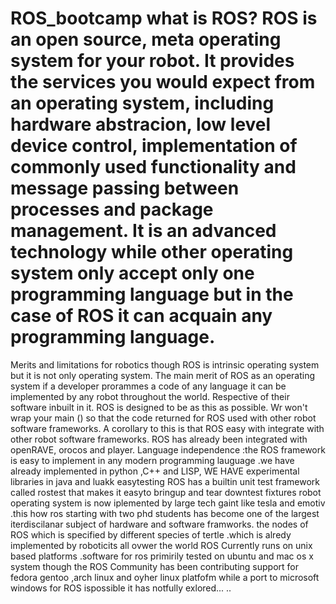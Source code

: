 # ROS_bootcamp what is ROS? ROS is an open source, meta operating system for your robot. It provides the services you would expect from an operating system, including hardware abstracion, low level device control, implementation of commonly used functionality and message passing between processes and package management. It is an advanced technology while other operating system only accept only one programming language but in the case of ROS it can acquain any programming language.
Merits and limitations for robotics though ROS is intrinsic operating system but it is not only operating system. The main merit of ROS as an operating system if a developer prorammes a code of any language it can be implemented by any robot throughout the world. Respective of their software inbuilt in it. ROS is designed to be as this as possible. Wr won't wrap your main () so that the code returned for ROS used with other robot software frameworks. A corollary to this is that ROS easy with integrate with other robot software frameworks. ROS has already been integrated with openRAVE, orocos and player. Language independence :the ROS framework is easy to implement in any modern programming lauguage .we have already implemented in python ,C++ and LISP, WE HAVE experimental libraries in java and luakk easytesting ROS has a builtin unit test framework called rostest that makes it easyto bringup and tear downtest fixtures
robot operating system is now iplemented by large tech gaint like tesla and emotiv .this how ros starting with two phd students has become one of the largest iterdiscilanar subject of hardware and software framworks.
the nodes of ROS which is specified by different species of tertle .which is alredy implemented by roboticits all ovwer the world
ROS Currently runs on unix based platforms .software for ros primirily tested on ubuntu and mac os x system though the ROS Community has been contributing support for fedora gentoo  ,arch linux and oyher linux platfofm                                                                                                                                                              while a port to microsoft windows for ROS ispossible it has notfully exlored... ..                                                                                                                                                                                                                                                                                                          
